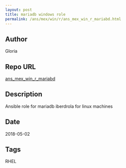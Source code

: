 ```yaml
--- 
layout: post 
title: mariadb windows role 
permalink: /ans/mex/win/r/ans_mex_win_r_mariabd.html 
--- 
```


## Author

Gloria

## Repo URL 
 
 [ans_mex_win_r_mariabd][ans_mex_win_r_mariabd] 
 
[ans_mex_win_r_mariabd]: https://github.com/tvallas/ansible-role-selinux 
 
## Description 
 
Ansible role for mariadb iberdrola for linux machines 
 
## Date 
 
2018-05-02

## Tags

RHEL
